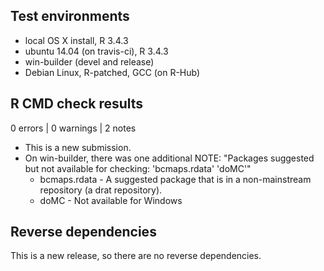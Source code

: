 ## Test environments
* local OS X install, R 3.4.3
* ubuntu 14.04 (on travis-ci), R 3.4.3
* win-builder (devel and release)
* Debian Linux, R-patched, GCC (on R-Hub)

## R CMD check results

0 errors | 0 warnings | 2 notes

* This is a new submission.
* On win-builder, there was one additional NOTE:
    "Packages suggested but not available for checking: 'bcmaps.rdata' 'doMC'"
    - bcmaps.rdata - A suggested package that is in a non-mainstream repository (a drat repository).
    - doMC - Not available for Windows

## Reverse dependencies

This is a new release, so there are no reverse dependencies.
